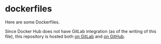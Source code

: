 # dockerfiles

Here are some Dockerfiles.

Since Docker Hub does not have GitLab integration (as of the writing of this
file), this repository is hosted both [on GitLab][gl] and [on GitHub][gh].


[gl]: https://gitlab.com/aergus/dockerfiles
[gh]: https://github.com/aergus/dockerfiles

